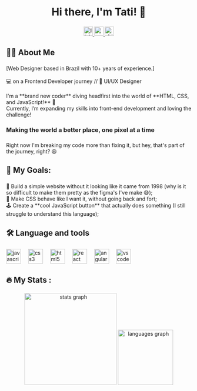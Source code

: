 <h1 align="center">Hi there, I'm Tati! 👋</h1>

###

<div align="center">
  <a href="https://www.linkedin.com/in/tatiana-pirondi/" target="_blank">
    <img src="https://img.shields.io/static/v1?message=LinkedIn&logo=linkedin&label=&color=0077B5&logoColor=white&labelColor=&style=for-the-badge" height="25" alt="linkedin logo"  />
  </a>
  <a href="mailto:tatipirondi@gmail.com" target="_blank">
    <img src="https://img.shields.io/static/v1?message=Gmail&logo=gmail&label=&color=D14836&logoColor=white&labelColor=&style=for-the-badge" height="25" alt="gmail logo"  />
  </a>
  <a href="https://drive.google.com/file/d/1nHRXawdX4eSloigCKV0qo_DVJSQiSL1d/view?usp=drive_link" target="_blank">
    <img src="https://img.shields.io/static/v1?message=Dribbble&logo=dribbble&label=&color=EA4C89&logoColor=white&labelColor=&style=for-the-badge" height="25" alt="dribbble logo"  />
  </a>
</div>

###

<h2 align="left">👩‍💻  About Me</h2>

###

<p align="left">[Web Designer based in Brazil with 10+ years of experience.]<br><br>💻 on a Frontend Developer journey // 🎨 UI/UX Designer<br><br>I'm a **brand new coder** diving headfirst into the world of **HTML, CSS, and JavaScript!** 🎉  <br>Currently, I’m expanding my skills into front-end development and loving the challenge!</p>

###

<h3 align="left">Making the world a better place, one pixel at a time</h3>

###

<p align="left">Right now I'm breaking my code more than fixing it, but hey, that's part of the journey, right? 😆</p>

###

<h2 align="left">🎯 My Goals:</h2>

###

<p align="left">🚀 Build a simple website without it looking like it came from 1998 (why is it so difficult to make them pretty as the figma's I've make 😅);<br>🎨 Make CSS behave like I want it, without going back and fort;<br>🕹️ Create a **cool JavaScript button** that actually does something (I still struggle to understand this language);</p>

###

<h2 align="left">🛠 Language and tools</h2>

###

<div align="left">
  <img src="https://cdn.jsdelivr.net/gh/devicons/devicon/icons/javascript/javascript-original.svg" height="40" alt="javascript logo"  />
  <img width="12" />
  <img src="https://cdn.jsdelivr.net/gh/devicons/devicon/icons/css3/css3-original.svg" height="40" alt="css3 logo"  />
  <img width="12" />
  <img src="https://cdn.jsdelivr.net/gh/devicons/devicon/icons/html5/html5-original.svg" height="40" alt="html5 logo"  />
  <img width="12" />
  <img src="https://cdn.jsdelivr.net/gh/devicons/devicon/icons/react/react-original.svg" height="40" alt="react logo"  />
  <img width="12" />
  <img src="https://cdn.jsdelivr.net/gh/devicons/devicon/icons/angularjs/angularjs-original.svg" height="40" alt="angularjs logo"  />
  <img width="12" />
  <img src="https://cdn.jsdelivr.net/gh/devicons/devicon/icons/vscode/vscode-original.svg" height="40" alt="vscode logo"  />
</div>

###

<h2 align="left">🔥   My Stats :</h2>

###

<div align="center">
  <img src="https://github-readme-stats.vercel.app/api?username=tatipirondi&hide_title=false&hide_rank=false&show_icons=true&include_all_commits=true&count_private=true&disable_animations=false&theme=rose_pine&locale=en&hide_border=false&order=1" height="250" alt="stats graph"  />
  <img src="https://github-readme-stats.vercel.app/api/top-langs?username=tatipirondi&locale=en&hide_title=false&layout=compact&card_width=320&langs_count=5&theme=rose_pine&hide_border=false&order=2" height="150" alt="languages graph"  />
  
</div>

###

